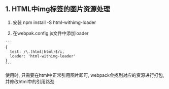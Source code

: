 ## 1. HTML中img标签的图片资源处理

  1. 安装 npm install -S html-withimg-loader
  
  2. 在webpak.config.js文件中添加loader
  
    ```
    {
      test: /\.(html|html)$/i,
      loader: 'html-withimg-loader'
    }
    ```
   使用时, 只需要在html中正常引用图片即可, webpack会找到对应的资源进行打包, 并修改html中的引用路劲
